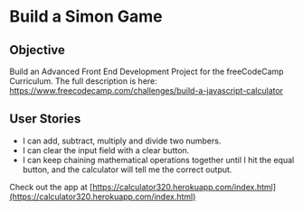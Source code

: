 # Build a Simon Game

Objective 
------

Build an Advanced Front End Development Project for the freeCodeCamp Curriculum. 
The full description is here: https://www.freecodecamp.com/challenges/build-a-javascript-calculator

User Stories
------

* I can add, subtract, multiply and divide two numbers.
* I can clear the input field with a clear button.
* I can keep chaining mathematical operations together until I hit the equal button, and the calculator will tell me the correct output.

Check out the app at [https://calculator320.herokuapp.com/index.html](https://calculator320.herokuapp.com/index.html)
